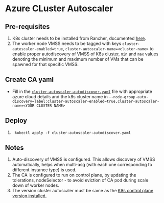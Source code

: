 # Azure CLuster Autoscaler

## Pre-requisites
1. K8s cluster needs to be installed from Rancher, documented [here](https://wiki.iudx.io/books/k8s-notes/page/setting-up-k8s-cluster-on-azure).
2. The worker node VMSS needs to be tagged with keys 
```cluster-autoscaler-enabled=true```,
```cluster-autoscaler-name=<cluster-name>``` to enable proper autodiscovery of VMSS of K8s cluster, ```min``` and ```max``` values denoting the minimum and maximum number of VMs that can be spawned for that specific VMSS. 

## Create CA yaml
- Fill in the [`cluster-autoscaler-autodiscover.yaml`](./cluster-autoscaler-autodiscover.yaml) file with appropriate azure cloud details and the k8s cluster name in ```--node-group-auto-discovery=label:cluster-autoscaler-enabled=true,cluster-autoscaler-name=<YOUR CLUSTER NAME>```

## Deploy
1. ``` kubectl apply -f cluster-autoscaler-autodiscover.yaml```

## Notes
1. Auto-discovery of VMSS is configured. This allows discovery of VMSS automatically, helps when multi-asg (with each one corresponding to different instance type) is used.
2. The CA is configured to run on control plane, by updating the tolerations, nodeSelector - to avoid eviction of CA pod during scale down of worker nodes.
3. The version cluster autoscaler must be same as the [K8s control plane version installed.](https://github.com/kubernetes/autoscaler/tree/master/cluster-autoscaler#releases)
